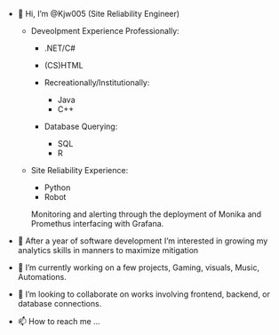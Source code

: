 - 👋 Hi, I’m @Kjw005 (Site Reliability Engineer)
  - Deveolpment Experience
     Professionally:
      - .NET/C#
      - (CS)HTML
    
    - Recreationally/Institutionally:
      - Java
      - C++
    
    - Database Querying:
      - SQL
      - R
     
  - Site Reliability Experience:
    - Python
    - Robot

    Monitoring and alerting through the deployment of Monika and Promethus interfacing with Grafana.
      
- 👀 After a year of software development I’m interested in growing my analytics skills in manners to maximize mitigation
  
- 🌱 I’m currently working on a few projects, Gaming, visuals, Music, Automations.
  
- 💞️ I’m looking to collaborate on works involving frontend, backend, or database connections.
  
- 📫 How to reach me ...

<!---
Kjw005/Kjw005 is a ✨ special ✨ repository because its `README.md` (this file) appears on your GitHub profile.
You can click the Preview link to take a look at your changes.
--->

